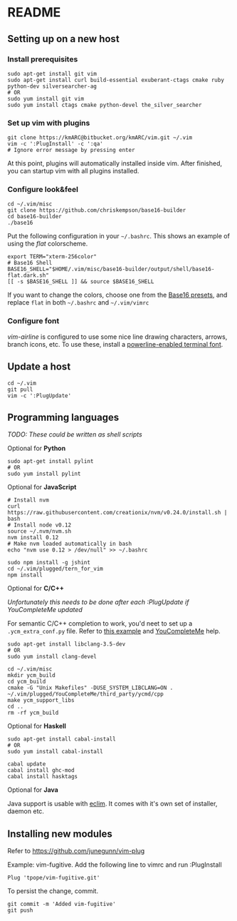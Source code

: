 README
======

Setting up on a new host
------------------------

### Install prerequisites

    sudo apt-get install git vim
    sudo apt-get install curl build-essential exuberant-ctags cmake ruby python-dev silversearcher-ag
    # OR
    sudo yum install git vim
    sudo yum install ctags cmake python-devel the_silver_searcher

### Set up vim with plugins

    git clone https://kmARC@bitbucket.org/kmARC/vim.git ~/.vim
    vim -c ':PlugInstall' -c ':qa'
    # Ignore error message by pressing enter

At this point, plugins will automatically installed inside vim. After finished, you can startup vim with all plugins installed.

### Configure look&feel

    cd ~/.vim/misc
    git clone https://github.com/chriskempson/base16-builder
    cd base16-builder
    ./base16

Put the following configuration in your `~/.bashrc`. This shows an example of using the *flat* colorscheme.

    export TERM="xterm-256color"
    # Base16 Shell
    BASE16_SHELL="$HOME/.vim/misc/base16-builder/output/shell/base16-flat.dark.sh"
    [[ -s $BASE16_SHELL ]] && source $BASE16_SHELL

If you want to change the colors, choose one from the [Base16 presets](chriskempson.github.io/base16/), and replace `flat` in both `~/.bashrc` and `~/.vim/vimrc`

### Configure font

*vim-airline* is configured to use some nice line drawing characters, arrows, branch icons, etc. To use these, install a [powerline-enabled terminal font](https://github.com/powerline/fonts).


Update a host
-------------

    cd ~/.vim
    git pull
    vim -c ':PlugUpdate'

Programming languages
---------------------
*TODO: These could be written as shell scripts*

Optional for **Python**

    sudo apt-get install pylint
    # OR
    sudo yum install pylint

Optional for **JavaScript**

    # Install nvm
    curl https://raw.githubusercontent.com/creationix/nvm/v0.24.0/install.sh | bash
    # Install node v0.12
    source ~/.nvm/nvm.sh
    nvm install 0.12
    # Make nvm loaded automatically in bash
    echo "nvm use 0.12 > /dev/null" >> ~/.bashrc

    sudo npm install -g jshint
    cd ~/.vim/plugged/tern_for_vim
    npm install

Optional for **C/C++**

*Unfortunately this needs to be done after each :PlugUpdate if YouCompleteMe updated*

For semantic C/C++ completion to work, you'd neet to set up a `.ycm_extra_conf.py` file. Refer to [this example](https://raw.githubusercontent.com/Valloric/ycmd/master/cpp/ycm/.ycm_extra_conf.py) and [YouCompleteMe](https://github.com/Valloric/YouCompleteMe#c-family-semantic-completion-engine-usage) help.

    sudo apt-get install libclang-3.5-dev
    # OR
    sudo yum install clang-devel

    cd ~/.vim/misc
    mkdir ycm_build
    cd ycm_build
    cmake -G "Unix Makefiles" -DUSE_SYSTEM_LIBCLANG=ON . ~/.vim/plugged/YouCompleteMe/third_party/ycmd/cpp
    make ycm_support_libs
    cd ..
    rm -rf ycm_build


Optional for **Haskell**

    sudo apt-get install cabal-install
    # OR
    sudo yum install cabal-install

    cabal update
    cabal install ghc-mod
    cabal install hasktags

Optional for **Java**

Java support is usable with [eclim](elim.org). It comes with it's own set of installer, daemon etc.

Installing new modules
----------------------

Refer to https://github.com/junegunn/vim-plug

Example: vim-fugitive. Add the following line to vimrc and run :PlugInstall

    Plug 'tpope/vim-fugitive.git'

To persist the change, commit.

    git commit -m 'Added vim-fugitive'
    git push